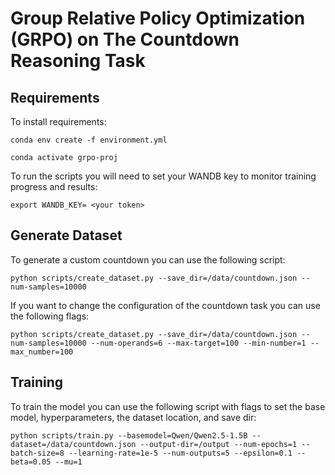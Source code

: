 # Group Relative Policy Optimization (GRPO) on The Countdown Reasoning Task

## Requirements

To install requirements:

```setup env
conda env create -f environment.yml

conda activate grpo-proj
```

To run the scripts you will need to set your WANDB key to monitor training progress and results:

```setup tokens
export WANDB_KEY= <your token>
```

## Generate Dataset

To generate a custom countdown you can use the following script:

```dataset script
python scripts/create_dataset.py --save_dir=/data/countdown.json --num-samples=10000
```

If you want to change the configuration of the countdown task you can use the following flags:

```dataset script flags
python scripts/create_dataset.py --save_dir=/data/countdown.json --num-samples=10000 --num-operands=6 --max-target=100 --min-number=1 --max_number=100
```

## Training

To train the model you can use the following script with flags to set the base model, hyperparameters, the dataset location, and save dir:

```train script
python scripts/train.py --basemodel=Qwen/Qwen2.5-1.5B --dataset=/data/countdown.json --output-dir=/output --num-epochs=1 --batch-size=8 --learning-rate=1e-5 --num-outputs=5 --epsilon=0.1 --beta=0.05 --mu=1
```
